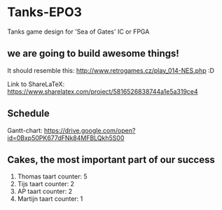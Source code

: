# Tanks-EPO3
Tanks game design for 'Sea of Gates' IC or FPGA

## we are going to build awesome things!
It should resemble this: http://www.retrogames.cz/play_014-NES.php :D

Link to ShareLaTeX: https://www.sharelatex.com/project/5816526838744a1e5a319ce4

## Schedule
Gantt-chart: https://drive.google.com/open?id=0Bxp50PK677dFNk84MFBLQkh5S00

## Cakes, the most important part of our success
1. Thomas taart counter: 5
2. Tijs taart counter: 2
3. AP taart counter: 2
4. Martijn taart counter: 1

